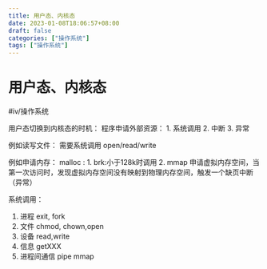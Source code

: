 ```yaml
---
title: 用户态、内核态
date: 2023-01-08T18:06:57+08:00
draft: false
categories: ["操作系统"]
tags: ["操作系统"]
---
```


# 用户态、内核态
#iv/操作系统

用户态切换到内核态的时机：
程序申请外部资源：
	1. 系统调用
	2. 中断
	3. 异常

例如读写文件：
需要系统调用 open/read/write

例如申请内存：
malloc :
	1. brk:小于128k时调用
	2. mmap
申请虚拟内存空间，当第一次访问时，发现虚拟内存空间没有映射到物理内存空间，触发一个缺页中断（异常）

系统调用：
1. 进程 exit, fork
2. 文件 chmod, chown,open
3. 设备 read,write
4. 信息 getXXX
5. 进程间通信 pipe mmap